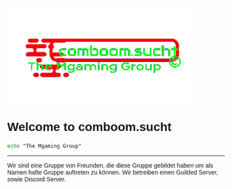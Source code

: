 <style>
    @font-face {
  font-family: 'MeineSchriftart';
  src: url('http://comboompunktsucht.serveblog.net/_includes/CascadiaCode.ttf') format('ttf'),
       url('http://comboompunktsucht.serveblog.net/_includes/CascadiaCodeItalic.ttf') format('ttf'),
       url('http://comboompunktsucht.serveblog.net/_includes/CascadiaCodePL.ttf') format('ttf'),
       url('http://comboompunktsucht.serveblog.net/_includes/CascadiaCodePLItalic.ttf') format('ttf'),
       url('http://comboompunktsucht.serveblog.net/_includes/CascadiaCode.ttf') format('ttf'),
       url('http://comboompunktsucht.serveblog.net/_includes/CascadiaCode.ttf') format('ttf'),
       url('http://comboompunktsucht.serveblog.net/_includes/CascadiaCode.ttf') format('ttf'),
       url('http://comboompunktsucht.serveblog.net/_includes/CascadiaMonoPLItalic.ttf') format('ttff');
  /* Weitere Optionen wie font-weight und font-style können angegeben werden */
}

body {
  font-family: 'MeineSchriftart', sans-serif; /* Verwendung der eigenen Schriftart für den Text auf der Webseite */
}

</style>



![](/img/Logo-transparet.PNG)
# Welcome to comboom.sucht 

```bat # comboom.sucht
echo "The Mgaming Group"
```


---

Wir sind eine Gruppe von Freunden, die diese Gruppe gebildet haben um als Namen hafte Gruppe auftreten zu können.
Wir betreiben einen Guilded Server, sowie Discord Server.
